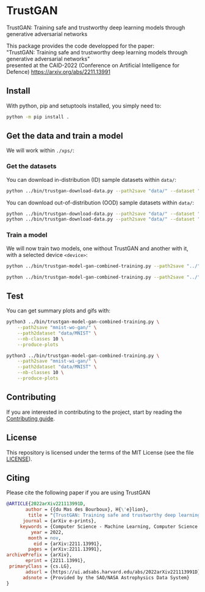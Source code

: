 # TrustGAN

TrustGAN: Training safe and trustworthy deep learning models through generative adversarial networks

This package provides the code developped for the paper:\
"TrustGAN: Training safe and trustworthy deep learning models through generative adversarial networks"\
presented at the CAID-2022 (Conference on Artificial Intelligence for Defence) <https://arxiv.org/abs/2211.13991>

## Install

With python, pip and setuptools installed, you simply need to:

```bash
python -m pip install .
```

## Get the data and train a model

We will work within `./xps/`:

### Get the datasets

You can download in-distribution (ID) sample datasets within `data/`:

```bash
python ../bin/trustgan-download-data.py --path2save "data/" --dataset "MNIST"
```

You can download out-of-distribution (OOD) sample datasets within `data/`:

```bash
python ../bin/trustgan-download-data.py --path2save "data/" --dataset "FashionMNIST"
python ../bin/trustgan-download-data.py --path2save "data/" --dataset "CIFAR10"
```

### Train a model

We will now train two models, one without TrustGAN and another with it,
with a selected device `<device>`:

```bash
python ../bin/trustgan-model-gan-combined-training.py --path2save "../"  --path2dataset "data/MNIST" --nr-classes 10 --nr-epochs 3 --batch-size 256 --proportion-net-alone 1 --device "cuda:0"
```

```bash
python ../bin/trustgan-model-gan-combined-training.py --path2save "../"  --path2dataset "data/MNIST" --nr-classes 10 --nr-epochs 2 --batch-size 256 --nr-step-net-alone 1 --device "cuda:0"
```

## Test

You can get summary plots and gifs with:

```bash
python3 ../bin/trustgan-model-gan-combined-training.py \
    --path2save "mnist-wo-gan/" \
    --path2dataset "data/MNIST" \
    --nb-classes 10 \
    --produce-plots
```

```bash
python3 ../bin/trustgan-model-gan-combined-training.py \
    --path2save "mnist-wi-gan/" \
    --path2dataset "data/MNIST" \
    --nb-classes 10 \
    --produce-plots
```

## Contributing

If you are interested in contributing to the project, start by reading the [Contributing guide](/CONTRIBUTING.md).

## License

This repository is licensed under the terms of the MIT License (see the file [LICENSE](/LICENSE)).

## Citing

Please cite the following paper if you are using TrustGAN

```bibtex
@ARTICLE{2022arXiv221113991D,
       author = {{du Mas des Bourboux}, H{\'e}lion},
        title = "{TrustGAN: Training safe and trustworthy deep learning models through generative adversarial networks}",
      journal = {arXiv e-prints},
     keywords = {Computer Science - Machine Learning, Computer Science - Computer Vision and Pattern Recognition},
         year = 2022,
        month = nov,
          eid = {arXiv:2211.13991},
        pages = {arXiv:2211.13991},
archivePrefix = {arXiv},
       eprint = {2211.13991},
 primaryClass = {cs.LG},
       adsurl = {https://ui.adsabs.harvard.edu/abs/2022arXiv221113991D},
      adsnote = {Provided by the SAO/NASA Astrophysics Data System}
}
```
